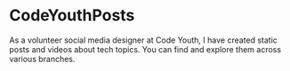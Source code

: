 # CodeYouthPosts
As a volunteer social media designer at Code Youth, I have created static posts and videos about tech topics. You can find and explore them across various branches.
